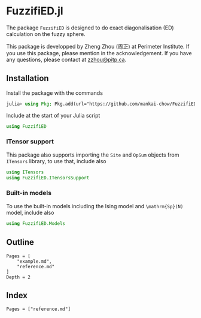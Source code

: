 # FuzzifiED.jl

The package `FuzzifiED` is designed to do exact diagonalisation (ED) calculation on the fuzzy sphere. 

This package is developped by Zheng Zhou (周正) at Perimeter Institute. If you use this package, please mention in the acknowledgement. If you have any questions, please contact at zzhou@pitp.ca.

## Installation

Install the package with the commands
```julia
julia> using Pkg; Pkg.add(url="https://github.com/mankai-chow/FuzzifiED.jl.git")
```
Include at the start of your Julia script
```julia
using FuzzifiED
```

### ITensor support

This package also supports importing the `Site` and `OpSum` objects from `ITensors` library, to use that, include also 
```julia
using ITensors 
using FuzzifiED.ITensorsSupport
```

### Built-in models 

To use the built-in models including the Ising model and ``\mathrm{Sp}(N)`` model, include also 
```julia
using FuzzifiED.Models
```

## Outline 

```@contents
Pages = [
    "example.md",
    "reference.md"
]
Depth = 2
```

## Index 

```@index
Pages = ["reference.md"]
```